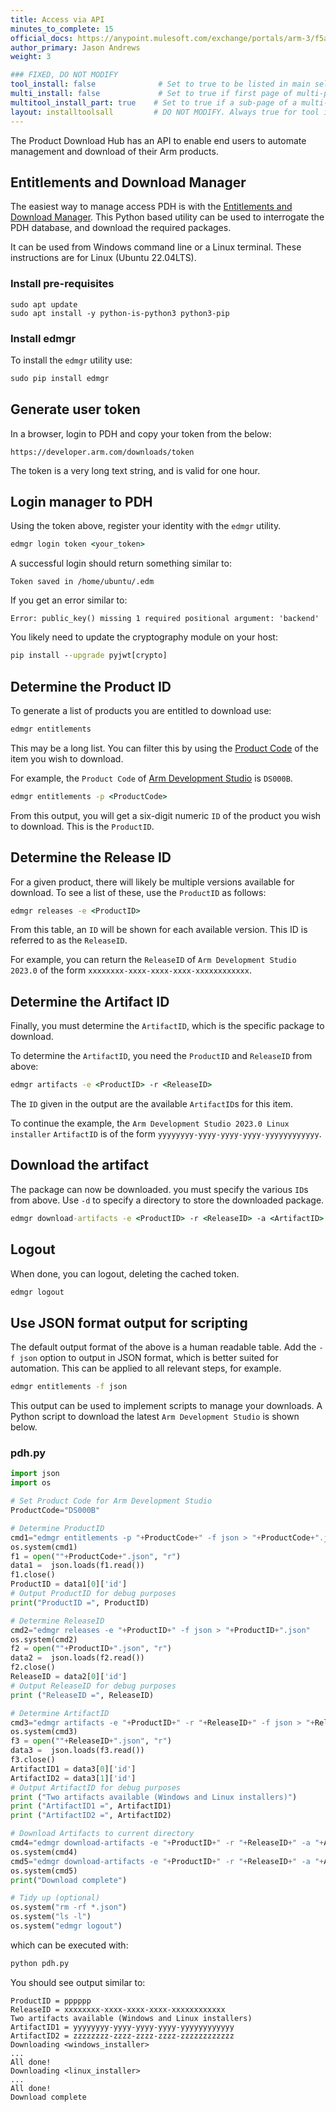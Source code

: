 ```yaml
---
title: Access via API
minutes_to_complete: 15
official_docs: https://anypoint.mulesoft.com/exchange/portals/arm-3/f5af04c7-2f93-4d1e-8355-a60625973e1f/product-entitlement-customer-experience-api/
author_primary: Jason Andrews
weight: 3    

### FIXED, DO NOT MODIFY
tool_install: false              # Set to true to be listed in main selection page, else false
multi_install: false             # Set to true if first page of multi-page article, else false
multitool_install_part: true    # Set to true if a sub-page of a multi-page article, else false
layout: installtoolsall         # DO NOT MODIFY. Always true for tool install articles
---
```

The Product Download Hub has an API to enable end users to automate management and download of their Arm products.

## Entitlements and Download Manager

The easiest way to manage access PDH is with the [Entitlements and Download Manager](https://pypi.org/project/edmgr/). This Python based utility can be used to interrogate the PDH database, and download the required packages.

It can be used from Windows command line or a Linux terminal. These instructions are for Linux (Ubuntu 22.04LTS).

### Install pre-requisites
```
sudo apt update
sudo apt install -y python-is-python3 python3-pip
```
### Install edmgr

To install the `edmgr` utility use:
```cmd
sudo pip install edmgr
```
## Generate user token
In a browser, login to PDH and copy your token from the below:
```url
https://developer.arm.com/downloads/token
```
The token is a very long text string, and is valid for one hour.

## Login manager to PDH

Using the token above, register your identity with the `edmgr` utility.
```cmd
edmgr login token <your_token>
```
A successful login should return something similar to:
```output
Token saved in /home/ubuntu/.edm
```
If you get an error similar to:
```output
Error: public_key() missing 1 required positional argument: 'backend'
```
You likely need to update the cryptography module on your host:
```cmd
pip install --upgrade pyjwt[crypto]
```

## Determine the Product ID

To generate a list of products you are entitled to download use:
```cmd
edmgr entitlements
```
This may be a long list. You can filter this by using the [Product Code](https://developer.arm.com/downloads/product-code-mappings) of the item you wish to download.

For example, the `Product Code` of [Arm Development Studio](https://developer.arm.com/Tools%20and%20Software/Arm%20Development%20Studio) is `DS000B`.

```cmd
edmgr entitlements -p <ProductCode>
```

From this output, you will get a six-digit numeric `ID` of the product you wish to download. This is the `ProductID`.

## Determine the Release ID

For a given product, there will likely be multiple versions available for download. To see a list of these, use the `ProductID` as follows:
```cmd
edmgr releases -e <ProductID>
```
From this table, an `ID` will be shown for each available version. This ID is referred to as the `ReleaseID`.

For example, you can return the `ReleaseID` of `Arm Development Studio 2023.0` of the form `xxxxxxxx-xxxx-xxxx-xxxx-xxxxxxxxxxxx`.

## Determine the Artifact ID

Finally, you must determine the `ArtifactID`, which is the specific package to download.

To determine the `ArtifactID`, you need the `ProductID` and `ReleaseID` from above:
```cmd
edmgr artifacts -e <ProductID> -r <ReleaseID>
```
The `ID` given in the output are the available `ArtifactID`s for this item.

To continue the example, the `Arm Development Studio 2023.0 Linux installer` `ArtifactID` is of the form `yyyyyyyy-yyyy-yyyy-yyyy-yyyyyyyyyyyy`.

## Download the artifact

The package can now be downloaded. you must specify the various `ID`s from above. Use `-d` to specify a directory to store the downloaded package.
```cmd
edmgr download-artifacts -e <ProductID> -r <ReleaseID> -a <ArtifactID> -d <directory>
```
## Logout

When done, you can logout, deleting the cached token.
```cmd
edmgr logout
```

## Use JSON format output for scripting

The default output format of the above is a human readable table. Add the `-f json` option to output in JSON format, which is better suited for automation. This can be applied to all relevant steps, for example.
```cmd
edmgr entitlements -f json
```
This output can be used to implement scripts to manage your downloads. A Python script to download the latest `Arm Development Studio` is shown below.

### pdh.py

```python
import json
import os

# Set Product Code for Arm Development Studio
ProductCode="DS000B"

# Determine ProductID
cmd1="edmgr entitlements -p "+ProductCode+" -f json > "+ProductCode+".json"
os.system(cmd1)
f1 = open(""+ProductCode+".json", "r")
data1 =  json.loads(f1.read())
f1.close()
ProductID = data1[0]['id']
# Output ProductID for debug purposes
print("ProductID =", ProductID)

# Determine ReleaseID
cmd2="edmgr releases -e "+ProductID+" -f json > "+ProductID+".json"
os.system(cmd2)
f2 = open(""+ProductID+".json", "r")
data2 =  json.loads(f2.read())
f2.close()
ReleaseID = data2[0]['id']
# Output ReleaseID for debug purposes
print ("ReleaseID =", ReleaseID)

# Determine ArtifactID
cmd3="edmgr artifacts -e "+ProductID+" -r "+ReleaseID+" -f json > "+ReleaseID+".json"
os.system(cmd3)
f3 = open(""+ReleaseID+".json", "r")
data3 =  json.loads(f3.read())
f3.close()
ArtifactID1 = data3[0]['id']
ArtifactID2 = data3[1]['id']
# Output ArtifactID for debug purposes
print ("Two artifacts available (Windows and Linux installers)")
print ("ArtifactID1 =", ArtifactID1)
print ("ArtifactID2 =", ArtifactID2)

# Download Artifacts to current directory
cmd4="edmgr download-artifacts -e "+ProductID+" -r "+ReleaseID+" -a "+ArtifactID1+" -d ."
os.system(cmd4)
cmd5="edmgr download-artifacts -e "+ProductID+" -r "+ReleaseID+" -a "+ArtifactID2+" -d ."
os.system(cmd5)
print("Download complete")

# Tidy up (optional)
os.system("rm -rf *.json")
os.system("ls -l")
os.system("edmgr logout")
```
which can be executed with:
```cmd
python pdh.py
```
You should see output similar to:
```output
ProductID = pppppp
ReleaseID = xxxxxxxx-xxxx-xxxx-xxxx-xxxxxxxxxxxx
Two artifacts available (Windows and Linux installers)
ArtifactID1 = yyyyyyyy-yyyy-yyyy-yyyy-yyyyyyyyyyyy
ArtifactID2 = zzzzzzzz-zzzz-zzzz-zzzz-zzzzzzzzzzzz
Downloading <windows_installer>
...
All done!
Downloading <linux_installer>
...
All done!
Download complete
```
